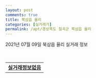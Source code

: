```yaml
---
layout: post
comments: true
title: 북삼읍 율리
categories: [실거래가]
permalink: /apt/경상북도 칠곡군 북삼읍 율리
---
```


2021년 07월 09일 북삼읍 율리 실거래 정보

<script type="text/javascript">
  google.charts.load('current', {'packages':['corechart']});
  google.charts.setOnLoadCallback(drawChart);

  function drawChart() {
    var data = google.visualization.arrayToDataTable([['거래일', '매매', '전월세', '전매'], ['20-08', 4, 0, 0], ['20-09', 2, 0, 0], ['20-10', 1, 1, 0], ['20-11', 3, 0, 0], ['20-12', 1, 0, 0], ['21-01', 2, 0, 0], ['21-02', 2, 0, 0], ['21-03', 3, 0, 0], ['21-04', 1, 1, 0], ['21-06', 1, 0, 0]]);

    var options = {
      title: '최근 1년간 유형별 거래량 추이',
      legend: { position: 'bottom' }
    };

    var chart = new google.visualization.LineChart(document.getElementById('columnchart_material'));
    chart.draw(data, (options));년간 
  }
</script>

<div id="columnchart_material" style="width: 95%; margin-left: -35px; display: block"></div>
<br>
<table>
  <tr>
    <td colspan="4" style="font-weight: bold;"><a href="https://search.naver.com/search.naver?query=북삼읍 율리 실거래정보없음">실거래정보없음</a></td>
  </tr>
    
</table>
    